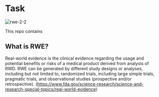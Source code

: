 Task
===
![rwe-2-2](https://user-images.githubusercontent.com/103108988/173531664-68c27542-2c37-48f0-b05a-ca2d49f4ee43.jpg)

This repo contains

What is RWE?
---
Real-world evidence is the clinical evidence regarding the usage and potential benefits or risks of a medical product derived from analysis of RWD. RWE can be generated by different study designs or analyses, including but not limited to, randomized trials, including large simple trials, pragmatic trials, and observational studies (prospective and/or retrospective).
(https://www.fda.gov/science-research/science-and-research-special-topics/real-world-evidence)
